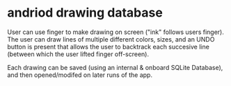 # andriod drawing database

User can use finger to make drawing on screen ("ink" follows users finger). The user can draw lines of multiple different colors, sizes, and an UNDO button is present that allows the user to backtrack each succesive line (between which the user lifted finger off-screen).

Each drawing can be saved (using an internal & onboard SQLite Database), and then opened/modifed on later runs of the app.
